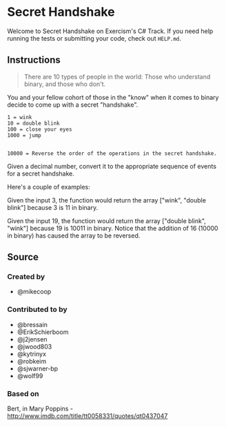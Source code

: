 # Secret Handshake

Welcome to Secret Handshake on Exercism's C# Track.
If you need help running the tests or submitting your code, check out `HELP.md`.

## Instructions

> There are 10 types of people in the world: Those who understand
> binary, and those who don't.

You and your fellow cohort of those in the "know" when it comes to
binary decide to come up with a secret "handshake".

```text
1 = wink
10 = double blink 
100 = close your eyes
1000 = jump


10000 = Reverse the order of the operations in the secret handshake.
```

Given a decimal number, convert it to the appropriate sequence of events for a secret handshake.

Here's a couple of examples:

Given the input 3, the function would return the array
["wink", "double blink"] because 3 is 11 in binary.

Given the input 19, the function would return the array
["double blink", "wink"] because 19 is 10011 in binary.
Notice that the addition of 16 (10000 in binary)
has caused the array to be reversed.

## Source

### Created by

- @mikecoop

### Contributed to by

- @bressain
- @ErikSchierboom
- @j2jensen
- @jwood803
- @kytrinyx
- @robkeim
- @sjwarner-bp
- @wolf99

### Based on

Bert, in Mary Poppins - http://www.imdb.com/title/tt0058331/quotes/qt0437047